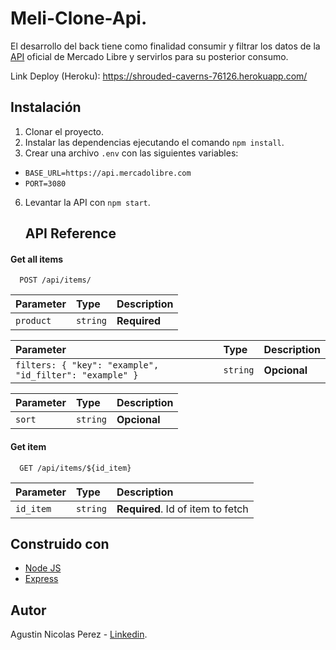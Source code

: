 # Meli-Clone-Api.

El desarrollo del back tiene como finalidad consumir y filtrar los datos de la [API]() oficial de Mercado Libre y servirlos para su posterior consumo.
 
Link Deploy (Heroku): https://shrouded-caverns-76126.herokuapp.com/

## Instalación

1. Clonar el proyecto.
2. Instalar las dependencias ejecutando el comando `npm install`.
3. Crear una archivo `.env` con las siguientes variables: 
 - `BASE_URL=https://api.mercadolibre.com`
 - `PORT=3080`
6. Levantar la API con `npm start`.
    ## API Reference

#### Get all items

```http
  POST /api/items/
```

| Parameter | Type     | Description                |
| :-------- | :------- | :------------------------- |
| `product` | `string` | **Required** |

| Parameter | Type     | Description                |
| :-------- | :------- | :------------------------- |
| `filters: { "key": "example", "id_filter": "example" }` | `string` | **Opcional** |


| Parameter | Type     | Description                |
| :-------- | :------- | :------------------------- |
| `sort` | `string` | **Opcional** |

#### Get item

```http
  GET /api/items/${id_item}
```

| Parameter | Type     | Description                       |
| :-------- | :------- | :-------------------------------- |
| `id_item`      | `string` | **Required**. Id of item to fetch |

## Construido con

* [Node JS](https://nodejs.org/es/)
* [Express](https://expressjs.com/) 

## Autor

Agustin Nicolas Perez - [Linkedin](https://www.linkedin.com/in/agustinperez-front-end-developer/).

